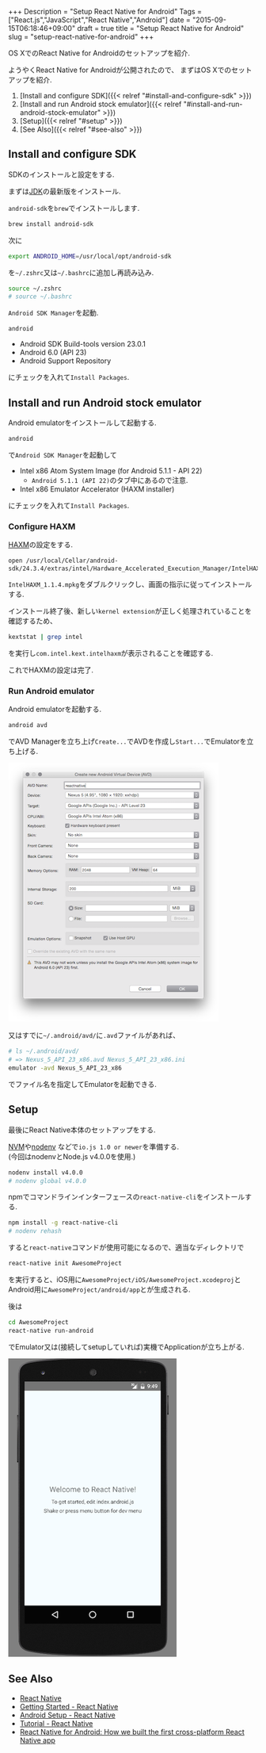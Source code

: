 +++
Description = "Setup React Native for Android"
Tags = ["React.js","JavaScript","React Native","Android"]
date = "2015-09-15T06:18:46+09:00"
draft = true
title = "Setup React Native for Android"
slug = "setup-react-native-for-android"
+++

OS XでのReact Native for Androidのセットアップを紹介.

<!--more-->

ようやくReact Native for Androidが公開されたので、
まずはOS Xでのセットアップを紹介.

1. [Install and configure SDK]({{< relref "#install-and-configure-sdk" >}})
1. [Install and run Android stock emulator]({{< relref "#install-and-run-android-stock-emulator" >}})
1. [Setup]({{< relref "#setup" >}})
1. [See Also]({{< relref "#see-also" >}})


Install and configure SDK
---

SDKのインストールと設定をする.

まずは[JDK](http://www.oracle.com/technetwork/java/javase/downloads/jdk8-downloads-2133151.html)の最新版をインストール.

`android-sdk`を`brew`でインストールします.

```sh
brew install android-sdk
```

次に

```sh
export ANDROID_HOME=/usr/local/opt/android-sdk
```

を`~/.zshrc`又は`~/.bashrc`に追加し再読み込み.

```sh
source ~/.zshrc
# source ~/.bashrc
```

`Android SDK Manager`を起動.

```sh
android
```

- Android SDK Build-tools version 23.0.1
- Android 6.0 (API 23)
- Android Support Repository

にチェックを入れて`Install Packages`.


Install and run Android stock emulator
---

Android emulatorをインストールして起動する.

```sh
android
```

で`Android SDK Manager`を起動して

- Intel x86 Atom System Image (for Android 5.1.1 - API 22)
  - `Android 5.1.1 (API 22)`のタブ中にあるので注意.
- Intel x86 Emulator Accelerator (HAXM installer)

にチェックを入れて`Install Packages`.  

### Configure HAXM

[HAXM](http://developer.android.com/tools/devices/emulator.html#vm-mac)の設定をする.

```
open /usr/local/Cellar/android-sdk/24.3.4/extras/intel/Hardware_Accelerated_Execution_Manager/IntelHAXM_1.1.4.dmg
```

`IntelHAXM_1.1.4.mpkg`をダブルクリックし、画面の指示に従ってインストールする.

インストール終了後、新しい`kernel extension`が正しく処理されていることを確認するため、

```sh
kextstat | grep intel
```

を実行し`com.intel.kext.intelhaxm`が表示されることを確認する.

これでHAXMの設定は完了.

### Run Android emulator

Android emulatorを起動する.

```sh
android avd
```

でAVD Managerを立ち上げ`Create...`でAVDを作成し`Start...`でEmulatorを立ち上げる.

![Create AVD](/images/20150915/CreateAVD.png)

又はすでに`~/.android/avd/`に`.avd`ファイルがあれば、  

```sh
# ls ~/.android/avd/
# => Nexus_5_API_23_x86.avd Nexus_5_API_23_x86.ini
emulator -avd Nexus_5_API_23_x86
```

でファイル名を指定してEmulatorを起動できる.


Setup
---

最後にReact Native本体のセットアップをする.

[NVM](https://github.com/creationix/nvm)や[nodenv](https://github.com/wfarr/nodenv)
などで`io.js 1.0 or newer`を準備する.  
(今回はnodenvとNode.js v4.0.0を使用.)

```sh
nodenv install v4.0.0
# nodenv global v4.0.0
```

npmでコマンドラインインターフェースの`react-native-cli`をインストールする.

```sh
npm install -g react-native-cli
# nodenv rehash
```

すると`react-native`コマンドが使用可能になるので、適当なディレクトリで

```sh
react-native init AwesomeProject
```

を実行すると、iOS用に`AwesomeProject/iOS/AwesomeProject.xcodeproj`と  
Android用に`AwesomeProject/android/app`とが生成される.

後は

```sh
cd AwesomeProject
react-native run-android
```

でEmulator又は(接続してsetupしていれば)実機でApplicationが立ち上がる.

![Welcome to React Native](/images/20150915/welcome-to-react-native.png)


See Also
---

- [React Native](http://facebook.github.io/react-native/)
- [Getting Started - React Native](http://facebook.github.io/react-native/docs/getting-started.html#content)
- [Android Setup - React Native](http://facebook.github.io/react-native/docs/android-setup.html)
- [Tutorial - React Native](http://facebook.github.io/react-native/docs/tutorial.html#content)
- [React Native for Android: How we built the first cross-platform React Native app](https://code.facebook.com/posts/1189117404435352)
